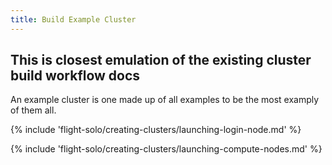 ```yaml
---
title: Build Example Cluster 
---
```


## This is closest emulation of the existing cluster build workflow docs

An example cluster is one made up of all examples to be the most examply of them all.

{% include 'flight-solo/creating-clusters/launching-login-node.md' %}

{% include 'flight-solo/creating-clusters/launching-compute-nodes.md' %}

